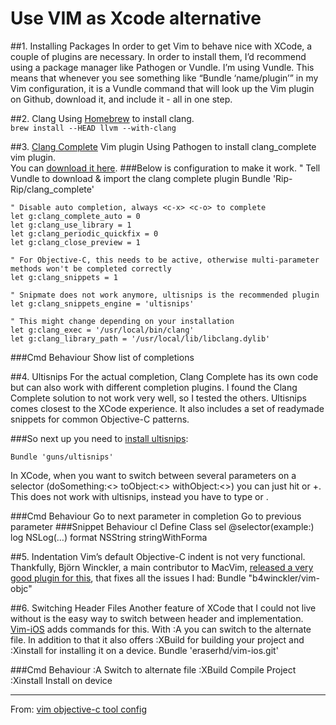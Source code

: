 # Use VIM as Xcode alternative

##1. Installing Packages
In order to get Vim to behave nice with XCode, a couple of plugins are necessary. In order to install them, I’d recommend using a package manager like Pathogen or Vundle. I’m using Vundle. This means that whenever you see something like “Bundle ‘name/plugin’” in my Vim configuration, it is a Vundle command that will look up the Vim plugin on Github, download it, and include it - all in one step.


##2. Clang
Using [Homebrew](http://brew.sh/) to install clang.    
    `brew install --HEAD llvm --with-clang`


##3. [Clang Complete](https://github.com/Rip-Rip/clang_complete) Vim plugin 
Using Pathogen to install clang_complete vim plugin.    
You can [download it here](https://github.com/Rip-Rip/clang_complete).
###Below is configuration to make it work.
    " Tell Vundle to download & import the clang complete plugin
    Bundle 'Rip-Rip/clang_complete'

    " Disable auto completion, always <c-x> <c-o> to complete
    let g:clang_complete_auto = 0 
    let g:clang_use_library = 1
    let g:clang_periodic_quickfix = 0
    let g:clang_close_preview = 1

    " For Objective-C, this needs to be active, otherwise multi-parameter methods won't be completed correctly
    let g:clang_snippets = 1

    " Snipmate does not work anymore, ultisnips is the recommended plugin
    let g:clang_snippets_engine = 'ultisnips'

    " This might change depending on your installation
    let g:clang_exec = '/usr/local/bin/clang'
    let g:clang_library_path = '/usr/local/lib/libclang.dylib'


###Cmd Behaviour
    <c-x> <c-o> Show list of completions


##4. Ultisnips
For the actual completion, Clang Complete has its own code but can also work with different completion plugins. I found the Clang Complete solution to not work very well, so I tested the others. Ultisnips comes closest to the XCode experience. It also includes a set of readymade snippets for common Objective-C patterns.

###So next up you need to [install ultisnips](https://github.com/SirVer/ultisnips):

    Bundle 'guns/ultisnips'

In XCode, when you want to switch between several parameters on a selector (doSomething:<> toObject:<> withObject:<>) you can just hit or +. This does not work with ultisnips, instead you have to type or .

###Cmd Behaviour
    <c-j>   Go to next parameter in completion
    <c-k>   Go to previous parameter
###Snippet Behaviour
    cl<tab> Define Class
    sel<tab>    @selector(example:)
    log<tab>    NSLog(…)
    format<tab> NSString stringWithForma


##5. Indentation
Vim’s default Objective-C indent is not very functional. 
Thankfully, Björn Winckler, a main contributor to MacVim, [released a very good plugin for this](https://github.com/b4winckler/vim-objc), 
that fixes all the issues I had:
    Bundle "b4winckler/vim-objc"


##6. Switching Header Files
Another feature of XCode that I could not live without is the easy way to switch between header and implementation. [Vim-iOS](https://github.com/eraserhd/vim-ios) adds commands for this. With :A you can switch to the alternate file. In addition to that it also offers :XBuild for building your project and :Xinstall for installing it on a device.
    Bundle 'eraserhd/vim-ios.git'

###Cmd Behaviour
    :A  Switch to alternate file
    :XBuild Compile Project
    :Xinstall   Install on device
    






***
    
From: [vim objective-c tool config](http://appventure.me/2013/01/29/use-vim-as-xcode-alternative-ios-mac-cocoa/)
